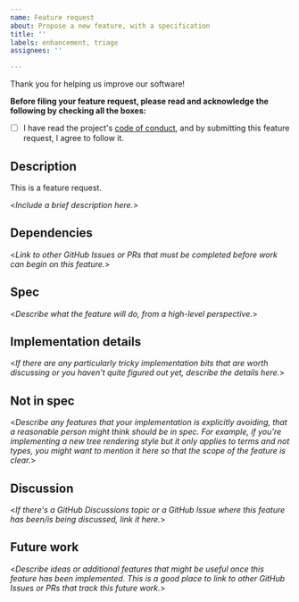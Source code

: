 ```yaml
---
name: Feature request
about: Propose a new feature, with a specification
title: ''
labels: enhancement, triage
assignees: ''

---
```


Thank you for helping us improve our software!

**Before filing your feature request, please read and acknowledge the following by checking all the boxes:**

- [ ] I have read the project's [code of conduct](https://github.com/hackworthltd/primer-app/blob/main/CODE_OF_CONDUCT.md), and by submitting this feature request, I agree to follow it.

## Description

This is a feature request.

<*Include a brief description here.*>

## Dependencies

<*Link to other GitHub Issues or PRs that must be completed before work can begin on this feature.*>

## Spec

<*Describe what the feature will do, from a high-level perspective.*>

## Implementation details

<*If there are any particularly tricky implementation bits that are worth discussing or you haven't quite figured out yet, describe the details here.*>

## Not in spec

<*Describe any features that your implementation is explicitly avoiding, that a reasonable person might think should be in spec. For example, if you're implementing a new tree rendering style but it only applies to terms and not types, you might want to mention it here so that the scope of the feature is clear.*>

## Discussion

<*If there's a GitHub Discussions topic or a GitHub Issue where this feature has been/is being discussed, link it here.*>

## Future work

<*Describe ideas or additional features that might be useful once this feature has been implemented. This is a good place to link to other GitHub Issues or PRs that track this future work.*>
